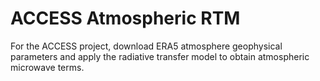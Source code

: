 # ACCESS Atmospheric RTM

For the ACCESS project, download ERA5 atmosphere geophysical parameters and apply the radiative transfer model to obtain atmospheric microwave terms.
